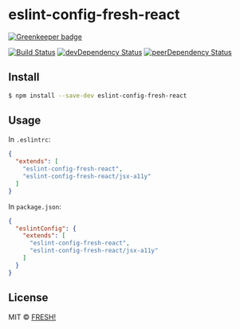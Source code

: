 # eslint-config-fresh-react

[![Greenkeeper badge](https://badges.greenkeeper.io/openfresh/eslint-config-fresh-react.svg)](https://greenkeeper.io/)

[![Build Status](https://travis-ci.org/openfresh/eslint-config-fresh-react.svg?branch=master)](https://travis-ci.org/openfresh/eslint-config-fresh-react)
[![devDependency Status](https://david-dm.org/openfresh/eslint-config-fresh-react/dev-status.svg)](https://david-dm.org/openfresh/eslint-config-fresh-react?type=dev)
[![peerDependency Status](https://david-dm.org/openfresh/eslint-config-fresh-react/peer-status.svg)](https://david-dm.org/openfresh/eslint-config-fresh-react?type=peer)

## Install

```bash
$ npm install --save-dev eslint-config-fresh-react
```

## Usage

In `.eslintrc`:

```json
{
  "extends": [
    "eslint-config-fresh-react",
    "eslint-config-fresh-react/jsx-a11y"
  ]
}
```

In `package.json`:

```json
{
  "eslintConfig": {
    "extends": [
      "eslint-config-fresh-react",
      "eslint-config-fresh-react/jsx-a11y"
    ]
  }
}
```

## License

MIT © [FRESH!](https://github.com/openfresh)
